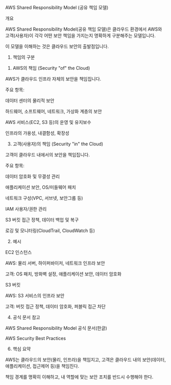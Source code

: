 AWS Shared Responsibility Model (공유 책임 모델)

개요

AWS Shared Responsibility Model(공유 책임 모델)은 클라우드 환경에서 AWS와 고객(사용자)이 각각 어떤 보안 책임을 가지는지 명확하게 구분해주는 모델입니다.

이 모델을 이해하는 것은 클라우드 보안의 출발점입니다.

1. 책임의 구분

1) AWS의 책임 (Security "of" the Cloud)

AWS가 클라우드 인프라 자체의 보안을 책임집니다.

주요 항목:

데이터 센터의 물리적 보안

하드웨어, 소프트웨어, 네트워크, 가상화 계층의 보안

AWS 서비스(EC2, S3 등)의 운영 및 유지보수

인프라의 가용성, 내결함성, 확장성

3) 고객(사용자)의 책임 (Security "in" the Cloud)

고객이 클라우드 내에서의 보안을 책임집니다.

주요 항목:

데이터 암호화 및 무결성 관리

애플리케이션 보안, OS/미들웨어 패치

네트워크 구성(VPC, 서브넷, 보안그룹 등)

IAM 사용자/권한 관리

S3 버킷 접근 정책, 데이터 백업 및 복구

로깅 및 모니터링(CloudTrail, CloudWatch 등)

2. 예시

EC2 인스턴스

AWS: 물리 서버, 하이퍼바이저, 네트워크 인프라 보안

고객: OS 패치, 방화벽 설정, 애플리케이션 보안, 데이터 암호화

S3 버킷

AWS: S3 서비스의 인프라 보안

고객: 버킷 접근 정책, 데이터 암호화, 퍼블릭 접근 차단

4. 공식 문서 참고

AWS Shared Responsibility Model 공식 문서(한글)

AWS Security Best Practices

6. 핵심 요약

AWS는 클라우드의 보안(물리, 인프라)을 책임지고, 고객은 클라우드 내의 보안(데이터, 애플리케이션, 접근제어 등)을 책임진다.

책임 경계를 명확히 이해하고, 내 역할에 맞는 보안 조치를 반드시 수행해야 한다.
